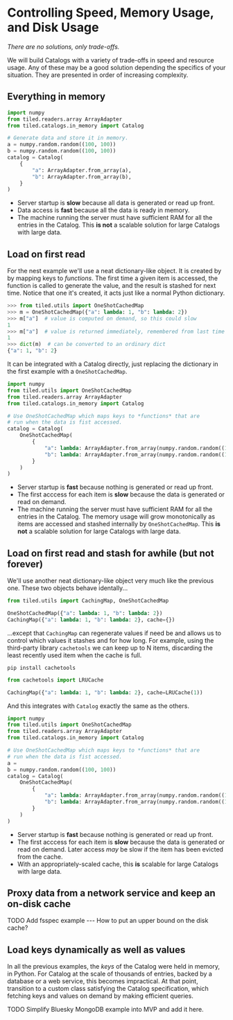 # Controlling Speed, Memory Usage, and Disk Usage

*There are no solutions, only trade-offs.*

We will build Catalogs with a variety of trade-offs in speed and resource
usage. Any of these may be a good solution depending the specifics of your
situation. They are presented in order of increasing complexity.

## Everything in memory

```python
import numpy
from tiled.readers.array ArrayAdapter
from tiled.catalogs.in_memory import Catalog

# Generate data and store it in memory.
a = numpy.random.random((100, 100))
b = numpy.random.random((100, 100))
catalog = Catalog(
    {
        "a": ArrayAdapter.from_array(a),
        "b": ArrayAdapter.from_array(b),
    }
)
```
* Server startup is **slow** because all data is generated or read up front.
* Data access is **fast** because all the data is ready in memory.
* The machine running the server must have sufficient RAM for all the entries in the Catalog.
  This **is not** a scalable solution for large Catalogs with large data.

## Load on first read

For the nest example we'll use a neat dictionary-like object. It is created by
by mapping keys to *functions*. The first time a given item is accessed, the
function is called to generate the value, and the result is stashed for next time.
Notice that one it's created, it acts just like a normal Python dictionary.

```python
>>> from tiled.utils import OneShotCachedMap
>>> m = OneShotCachedMap({"a": lambda: 1, "b": lambda: 2})
>>> m["a"]  # value is computed on demand, so this could slow
1
>>> m["a"]  # value is returned immediately, remembered from last time
1
>>> dict(m)  # can be converted to an ordinary dict
{"a": 1, "b": 2}
```

It can be integrated with a Catalog directly, just replacing the dictionary
in the first example with a ``OneShotCachedMap``.

```python
import numpy
from tiled.utils import OneShotCachedMap
from tiled.readers.array ArrayAdapter
from tiled.catalogs.in_memory import Catalog

# Use OneShotCachedMap which maps keys to *functions* that are
# run when the data is fist accessed.
catalog = Catalog(
    OneShotCachedMap(
        {
            "a": lambda: ArrayAdapter.from_array(numpy.random.random((100, 100))),
            "b": lambda: ArrayAdapter.from_array(numpy.random.random((100, 100))),
        }
    )
)
```

* Server startup is **fast** because nothing is generated or read up front.
* The first acccess for each item is **slow** because the data is generated or
  read on demand.
* The machine running the server must have sufficient RAM for all the entries
  in the Catalog. The memory usage will grow monotonically as items are
  accessed and stashed internally by ``OneShotCachedMap``. This **is not** a
  scalable solution for large Catalogs with large data.

## Load on first read and stash for awhile (but not forever)

We'll use another neat dictionary-like object very much like the previous one.
These two objects behave identally...

```python
from tiled.utils import CachingMap, OneShotCachedMap

OneShotCachedMap({"a": lambda: 1, "b": lambda: 2})
CachingMap({"a": lambda: 1, "b": lambda: 2}, cache={})
```

...except that ``CachingMap`` can regenerate values if need be and allows us
to control which values it stashes and for how long. For example, using the
third-party library ``cachetools`` we can keep up to N items, discarding the least
recently used item when the cache is full.

```
pip install cachetools
```

```python
from cachetools import LRUCache

CachingMap({"a": lambda: 1, "b": lambda: 2}, cache=LRUCache(1))
```

And this integrates with ``Catalog`` exactly the same as the others.

```python
import numpy
from tiled.utils import OneShotCachedMap
from tiled.readers.array ArrayAdapter
from tiled.catalogs.in_memory import Catalog

# Use OneShotCachedMap which maps keys to *functions* that are
# run when the data is fist accessed.
a = 
b = numpy.random.random((100, 100))
catalog = Catalog(
    OneShotCachedMap(
        {
            "a": lambda: ArrayAdapter.from_array(numpy.random.random((100, 100))),
            "b": lambda: ArrayAdapter.from_array(numpy.random.random((100, 100))),
        }
    )
)
```

* Server startup is **fast** because nothing is generated or read up front.
* The first acccess for each item is **slow** because the data is generated or
  read on demand. Later access *may* be slow if the item has been evicted
  from the cache.
* With an appropriately-scaled cache, this **is** scalable for large Catalogs
  with large data.

## Proxy data from a network service and keep an on-disk cache

TODO Add fsspec example --- How to put an upper bound on the disk cache?

## Load keys dynamically as well as values

In all the previous examples, the *keys* of the Catalog were held in memory,
in Python. For Catalog at the scale of thousands of entries, backed by a
database or a web service, this becomes impractical. At that point, transition
to a custom class satisfying the Catalog specification, which fetching keys
and values on demand by making efficient queries.

TODO Simplify Bluesky MongoDB example into MVP and add it here.